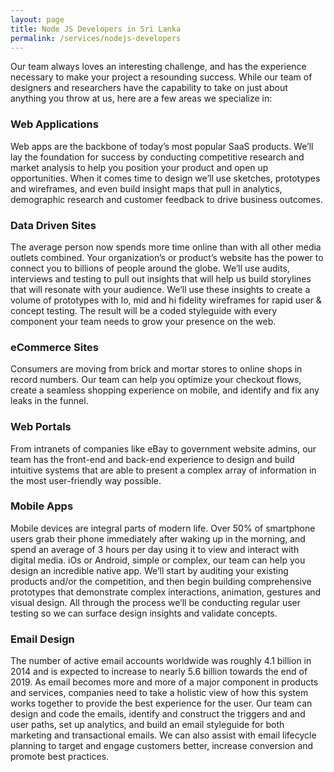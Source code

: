 ```yaml
---
layout: page
title: Node JS Developers in Sri Lanka
permalink: /services/nodejs-developers
---
```



Our team always loves an interesting challenge, and has the experience necessary to make your project a resounding success. While our team of designers and researchers have the capability to take on just about anything you throw at us, here are a few areas we specialize in:



### Web Applications
Web apps are the backbone of today’s most popular SaaS products. We’ll lay the foundation for success by conducting competitive research and market analysis to help you position your product and open up opportunities. When it comes time to design we’ll use sketches, prototypes and wireframes, and even build insight maps that pull in analytics, demographic research and customer feedback to drive business outcomes.


### Data Driven Sites
The average person now spends more time online than with all other media outlets combined. Your organization’s or product’s website has the power to connect you to billions of people around the globe. We’ll use audits, interviews and testing to pull out insights that will help us build storylines that will resonate with your audience. We’ll use these insights to create a volume of prototypes with lo, mid and hi fidelity wireframes for rapid user & concept testing. The result will be a coded styleguide with every component your team needs to grow your presence on the web.


### eCommerce Sites
Consumers are moving from brick and mortar stores to online shops in record numbers. Our team can help you optimize your checkout flows, create a seamless shopping experience on mobile, and identify and fix any leaks in the funnel.


### Web Portals
From intranets of companies like eBay to government website admins, our team has the front-end and back-end experience to design and build intuitive systems that are able to present a complex array of information in the most user-friendly way possible.



### Mobile Apps

Mobile devices are integral parts of modern life. Over 50% of smartphone users grab their phone immediately after waking up in the morning, and spend an average of 3 hours per day using it to view and interact with digital media. iOs or Android, simple or complex, our team can help you design an incredible native app. We’ll start by auditing your existing products and/or the competition, and then begin building comprehensive prototypes that demonstrate complex interactions, animation, gestures and visual design. All through the process we’ll be conducting regular user testing so we can surface design insights and validate concepts.

### Email Design
The number of active email accounts worldwide was roughly 4.1 billion in 2014 and is expected to increase to nearly 5.6 billion towards the end of 2019. As email becomes more and more of a major component in products and services, companies need to take a holistic view of how this system works together to provide the best experience for the user. Our team can design and code the emails, identify and construct the triggers and and user paths, set up analytics, and build an email styleguide for both marketing and transactional emails. We can also assist with email lifecycle planning to target and engage customers better, increase conversion and promote best practices.

